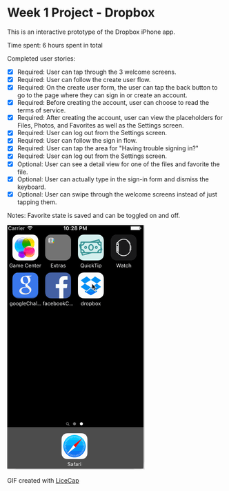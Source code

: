 # Week 1 Project - Dropbox

This is an interactive prototype of the Dropbox iPhone app.

Time spent: 6 hours spent in total

Completed user stories:

* [x] Required: User can tap through the 3 welcome screens.
* [x] Required: User can follow the create user flow.
* [x] Required: On the create user form, the user can tap the back button to go to the page where they can sign in or create an account.
* [x] Required: Before creating the account, user can choose to read the terms of service.
* [x] Required: After creating the account, user can view the placeholders for Files, Photos, and Favorites as well as the Settings screen.
* [x] Required: User can log out from the Settings screen.
* [x] Required: User can follow the sign in flow.
* [x] Required: User can tap the area for "Having trouble signing in?"
* [x] Required: User can log out from the Settings screen.
* [x] Optional: User can see a detail view for one of the files and favorite the file.
* [x] Optional: User can actually type in the sign-in form and dismiss the keyboard.
* [x] Optional: User can swipe through the welcome screens instead of just tapping them.

Notes: Favorite state is saved and can be toggled on and off.


![Video Walkthrough](dropbox_demo.gif)

GIF created with [LiceCap](http://www.cockos.com/licecap/)
